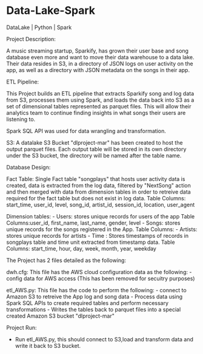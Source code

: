 # Data-Lake-Spark
DataLake | Python | Spark

Project Description:

A music streaming startup, Sparkify, has grown their user base and song database even more and want to move their data warehouse to a data lake. Their data resides in S3, in a directory of JSON logs on user activity on the app, as well as a directory with JSON metadata on the songs in their app.

ETL Pipeline:

This Project builds an ETL pipeline that extracts Sparkify song and log data from S3, processes them using Spark, and loads the data back into S3 as a set of dimensional tables represented as parquet files. This will allow their analytics team to continue finding insights in what songs their users are listening to.

Spark SQL API was used for data wrangling and transformation.

S3:
A datalake S3 Bucket "dlproject-mar" has been created to host the output parquet files.
Each output table will be stored in its own directory under the S3 bucket, the directory will be named after the table name.

Database Design:

Fact Table:
Single Fact table "songplays" that hosts user activity data is created, data is extracted from the log data, filtered by "NextSong" action and then merged with data from dimension tables in order to retreive data required for the fact table but does not exist in log data.
        Table Columns: start_time, user_id, level, song_id, artist_id, session_id, location, user_agent

Dimension tables:
    - Users: stores unique records for  users of the app
        Table Columns:user_id, first_name, last_name, gender, level
    - Songs: stores unique records for the songs registered in the App.
        Table Columns:
    - Artists: stores unique records for artists 
    - Time : Stores timestamps of records in songplays table and time unit extracted from timestamp data.
        Table Columns: start_time, hour, day, week, month, year, weekday

The Project has 2 files detailed as the following:

dwh.cfg: This file has the AWS cloud configuration data as the following:
    -config data for AWS access (This has been removed for secuitry purposes)
    
etl_AWS.py: This file has the code to perform the following:
    - connect to Amazon S3 to retreive the App log and song data
    - Process data using Spark SQL APIs to create required tables and perform necessary transformations
    - Writes the tables back to parquet files into a special created Amazon S3 bucket "dlproject-mar"


Project Run:

- Run etl_AWS.py, this should connect to S3,load and transform data and write it back to S3 bucket.
 
